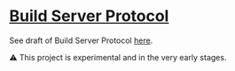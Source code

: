 # [Build Server Protocol](https://scalacenter.github.io/bsp/)

See draft of Build Server Protocol [here](https://scalacenter.github.io/bsp/).

:warning: This project is experimental and in the very early stages.
